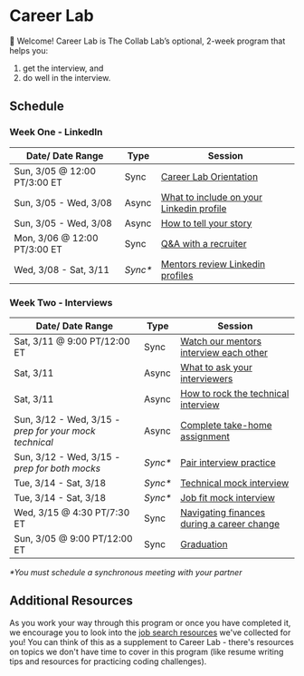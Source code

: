 # Career Lab

👋 Welcome! Career Lab is The Collab Lab’s optional, 2-week program that helps you:

1. get the interview, and
2. do well in the interview.

## Schedule

### Week One - LinkedIn
| Date/ Date Range                            | Type  | Session |
| ------------------------------------------- | ----- | -------------------------------------------------------------------------------------------------------- |
| Sun, 3/05 @ 12:00 PT/3:00 ET                | Sync  | [Career Lab Orientation](./session-docs/orientation.md)                                                  |
| Sun, 3/05 - Wed, 3/08                       | Async | [What to include on your Linkedin profile](./session-docs/what-to-include-on-linkedin.md)                |
| Sun, 3/05 - Wed, 3/08                       | Async | [How to tell your story](./session-docs/how-to-tell-your-story.md)                                       |
| Mon, 3/06 @ 12:00 PT/3:00 ET                | Sync  | [Q&A with a recruiter](./session-docs/q-and-a-with-recruiter.md)                                         |
| Wed, 3/08 - Sat, 3/11                       |_Sync*_| [Mentors review Linkedin profiles](./session-docs/mentor-linkedin-review.md)                             |

### Week Two - Interviews
| Date/ Date Range                            | Type  | Session |
| ------------------------------------------- | ----- | -------------------------------------------------------------------------------------------------------- |
| Sat, 3/11 @ 9:00 PT/12:00 ET                | Sync  | [Watch our mentors interview each other](./session-docs/watch-mentors-interview.md)                      |
| Sat, 3/11                                   | Async | [What to ask your interviewers](./session-docs/what-to-ask-your-interviewers.md)                         |
| Sat, 3/11                                   | Async | [How to rock the technical interview](./session-docs/rock-the-technical-interview.md)                    |
| Sun, 3/12 - Wed, 3/15 _-prep for your mock technical_  | Async | [Complete take-home assignment](./session-docs/complete-take-home-assignment.md)              |
| Sun, 3/12 - Wed, 3/15 _-prep for both mocks_  |_Sync*_| [Pair interview practice](./session-docs/pair-interview-practice.md)                                   |
| Tue, 3/14 - Sat, 3/18                       |_Sync*_| [Technical mock interview](./session-docs/mock-interview-technical.md)                                   |
| Tue, 3/14 - Sat, 3/18                       |_Sync*_| [Job fit mock interview](./session-docs/mock-interview-job-fit.md)                                       |
| Wed, 3/15 @ 4:30 PT/7:30 ET                 | Sync  | [Navigating finances during a career change](./session-docs/navigating-finances-during-career-change.md) |
| Sun, 3/05 @ 9:00 PT/12:00 ET                | Sync  | [Graduation](./session-docs/graduation.md)                                                               |

_*You must schedule a synchronous meeting with your partner_

## Additional Resources

As you work your way through this program or once you have completed it, we encourage you to look into the [job search resources](https://github.com/the-collab-lab/job-search-resources) we've collected for you! You can think of this as a supplement to Career Lab - there's resources on topics we don't have time to cover in this program (like resume writing tips and resources for practicing coding challenges).
